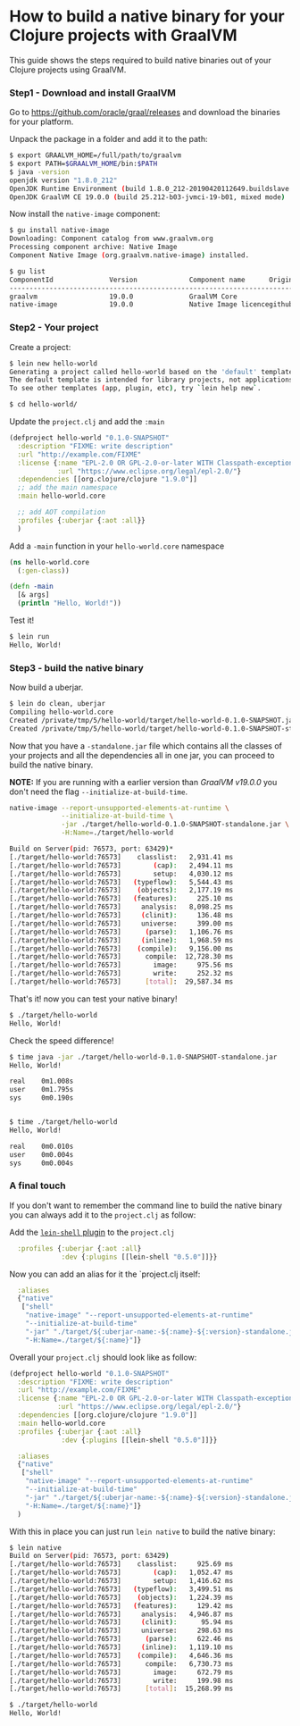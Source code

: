 # How to build a native binary for your Clojure projects with GraalVM

This guide shows the steps required to build native binaries out of
your Clojure projects using GraalVM.


### Step1 - Download and install GraalVM
Go to https://github.com/oracle/graal/releases and download the
binaries for your platform.

Unpack the package in a folder and add it to the path:

``` bash
$ export GRAALVM_HOME=/full/path/to/graalvm
$ export PATH=$GRAALVM_HOME/bin:$PATH
$ java -version
openjdk version "1.8.0_212"
OpenJDK Runtime Environment (build 1.8.0_212-20190420112649.buildslave.jdk8u-src-tar--b03)
OpenJDK GraalVM CE 19.0.0 (build 25.212-b03-jvmci-19-b01, mixed mode)
```

Now install the `native-image` component:

``` bash
$ gu install native-image
Downloading: Component catalog from www.graalvm.org
Processing component archive: Native Image
Component Native Image (org.graalvm.native-image) installed.

$ gu list
ComponentId              Version             Component name      Origin
--------------------------------------------------------------------------------
graalvm                  19.0.0              GraalVM Core
native-image             19.0.0              Native Image licencegithub.com
```

### Step2 - Your project

Create a project:

``` bash
$ lein new hello-world
Generating a project called hello-world based on the 'default' template.
The default template is intended for library projects, not applications.
To see other templates (app, plugin, etc), try `lein help new`.

$ cd hello-world/
```

Update the `project.clj` and add the `:main`

``` clojure
(defproject hello-world "0.1.0-SNAPSHOT"
  :description "FIXME: write description"
  :url "http://example.com/FIXME"
  :license {:name "EPL-2.0 OR GPL-2.0-or-later WITH Classpath-exception-2.0"
            :url "https://www.eclipse.org/legal/epl-2.0/"}
  :dependencies [[org.clojure/clojure "1.9.0"]]
  ;; add the main namespace
  :main hello-world.core

  ;; add AOT compilation
  :profiles {:uberjar {:aot :all}}
  )
```

Add a `-main` function in your `hello-world.core` namespace

``` clojure
(ns hello-world.core
  (:gen-class))

(defn -main
  [& args]
  (println "Hello, World!"))
```

Test it!

``` bash
$ lein run
Hello, World!
```

### Step3 - build the native binary

Now build a uberjar.

``` bash
$ lein do clean, uberjar
Compiling hello-world.core
Created /private/tmp/5/hello-world/target/hello-world-0.1.0-SNAPSHOT.jar
Created /private/tmp/5/hello-world/target/hello-world-0.1.0-SNAPSHOT-standalone.jar
```

Now that you have a `-standalone.jar` file which contains all the
classes of your projects and all the dependencies all in one jar, you
can proceed to build the native binary.

**NOTE:** If you are running with a earlier version than *GraalVM v19.0.0*
          you don't need the flag `--initialize-at-build-time`.

``` bash
native-image --report-unsupported-elements-at-runtime \
             --initialize-at-build-time \
             -jar ./target/hello-world-0.1.0-SNAPSHOT-standalone.jar \
             -H:Name=./target/hello-world

Build on Server(pid: 76573, port: 63429)*
[./target/hello-world:76573]    classlist:   2,931.41 ms
[./target/hello-world:76573]        (cap):   2,494.11 ms
[./target/hello-world:76573]        setup:   4,030.12 ms
[./target/hello-world:76573]   (typeflow):   5,544.43 ms
[./target/hello-world:76573]    (objects):   2,177.19 ms
[./target/hello-world:76573]   (features):     225.10 ms
[./target/hello-world:76573]     analysis:   8,098.25 ms
[./target/hello-world:76573]     (clinit):     136.48 ms
[./target/hello-world:76573]     universe:     399.00 ms
[./target/hello-world:76573]      (parse):   1,106.76 ms
[./target/hello-world:76573]     (inline):   1,968.59 ms
[./target/hello-world:76573]    (compile):   9,156.00 ms
[./target/hello-world:76573]      compile:  12,728.30 ms
[./target/hello-world:76573]        image:     975.56 ms
[./target/hello-world:76573]        write:     252.32 ms
[./target/hello-world:76573]      [total]:  29,587.34 ms
```

That's it! now you can test your native binary!

``` bash
$ ./target/hello-world
Hello, World!
```

Check the speed difference!

``` bash
$ time java -jar ./target/hello-world-0.1.0-SNAPSHOT-standalone.jar
Hello, World!

real    0m1.008s
user    0m1.795s
sys     0m0.190s


$ time ./target/hello-world
Hello, World!

real    0m0.010s
user    0m0.004s
sys     0m0.004s
```

### A final touch

If you don't want to remember the command line to build the native binary you can always
add it to the `project.clj` as follow:

Add the [`lein-shell` plugin](https://github.com/hypirion/lein-shell) to the `project.clj`

``` clojure
  :profiles {:uberjar {:aot :all}
             :dev {:plugins [[lein-shell "0.5.0"]]}}
```

Now you can add an alias for it the `project.clj itself:

``` clojure
  :aliases
  {"native"
   ["shell"
    "native-image" "--report-unsupported-elements-at-runtime"
    "--initialize-at-build-time"
    "-jar" "./target/${:uberjar-name:-${:name}-${:version}-standalone.jar}"
    "-H:Name=./target/${:name}"]}
```

Overall your `project.clj` should look like as follow:

``` clojure
(defproject hello-world "0.1.0-SNAPSHOT"
  :description "FIXME: write description"
  :url "http://example.com/FIXME"
  :license {:name "EPL-2.0 OR GPL-2.0-or-later WITH Classpath-exception-2.0"
            :url "https://www.eclipse.org/legal/epl-2.0/"}
  :dependencies [[org.clojure/clojure "1.9.0"]]
  :main hello-world.core
  :profiles {:uberjar {:aot :all}
             :dev {:plugins [[lein-shell "0.5.0"]]}}

  :aliases
  {"native"
   ["shell"
    "native-image" "--report-unsupported-elements-at-runtime"
    "--initialize-at-build-time"
    "-jar" "./target/${:uberjar-name:-${:name}-${:version}-standalone.jar}"
    "-H:Name=./target/${:name}"]}
  )
```

With this in place you can just run `lein native` to build the native binary:

``` bash
$ lein native
Build on Server(pid: 76573, port: 63429)
[./target/hello-world:76573]    classlist:     925.69 ms
[./target/hello-world:76573]        (cap):   1,052.47 ms
[./target/hello-world:76573]        setup:   1,416.62 ms
[./target/hello-world:76573]   (typeflow):   3,499.51 ms
[./target/hello-world:76573]    (objects):   1,224.39 ms
[./target/hello-world:76573]   (features):     129.42 ms
[./target/hello-world:76573]     analysis:   4,946.87 ms
[./target/hello-world:76573]     (clinit):      95.94 ms
[./target/hello-world:76573]     universe:     298.63 ms
[./target/hello-world:76573]      (parse):     622.46 ms
[./target/hello-world:76573]     (inline):   1,119.10 ms
[./target/hello-world:76573]    (compile):   4,646.36 ms
[./target/hello-world:76573]      compile:   6,730.73 ms
[./target/hello-world:76573]        image:     672.79 ms
[./target/hello-world:76573]        write:     199.98 ms
[./target/hello-world:76573]      [total]:  15,268.99 ms

$ ./target/hello-world
Hello, World!
```
